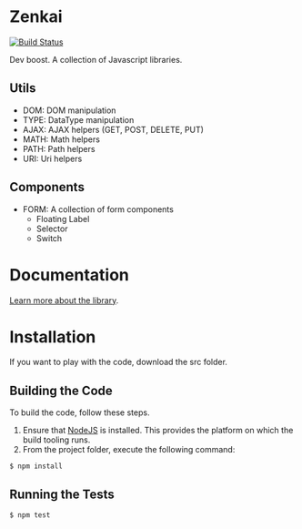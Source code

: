 # Zenkai

[![Build Status](https://dev.azure.com/protolabo/zenkai/_apis/build/status/protolabo.zenkai?branchName=master)](https://dev.azure.com/protolabo/zenkai/_build/latest?definitionId=1&branchName=master)

Dev boost. A collection of Javascript libraries.

## Utils
- DOM: DOM manipulation
- TYPE: DataType manipulation
- AJAX: AJAX helpers (GET, POST, DELETE, PUT)
- MATH: Math helpers
- PATH: Path helpers
- URI: Uri helpers

## Components
- FORM: A collection of form components 
  - Floating Label
  - Selector
  - Switch

# Documentation
[Learn more about the library](https://protolabo.github.io/zenkai/index.html).

# Installation

If you want to play with the code, download the src folder.

## Building the Code
To build the code, follow these steps.

1. Ensure that [NodeJS](http://nodejs.org/) is installed. This provides the platform on which the build tooling runs.
2. From the project folder, execute the following command:

```
$ npm install
```

## Running the Tests

```
$ npm test
```